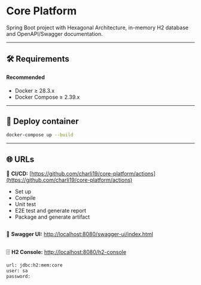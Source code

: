 # Core Platform

Spring Boot project with Hexagonal Architecture, in-memory H2 database and OpenAPI/Swagger documentation.

---

## 🛠️ Requirements
#### Recommended

- Docker ≥ 28.3.x
- Docker Compose ≥ 2.39.x

---

## 🐳 Deploy container

```bash
docker-compose up --build
```
---

## 🌐 URLs
🚀 **CI/CD:** [https://github.com/charli19/core-platform/actions](https://github.com/charli19/core-platform/actions)
- Set up
- Compile
- Unit test
- E2E test and generate report
- Package and generate artifact
##
📄 **Swagger UI:** [http://localhost:8080/swagger-ui/index.html](http://localhost:8080/swagger-ui/index.html)
##
🗄️ **H2 Console:** [http://localhost:8080/h2-console](http://localhost:8080/h2-console)
```bash
url: jdbc:h2:mem:core
user: sa
password:
```